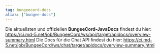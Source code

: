 ```yaml
---
tag: bungeecord-docs
alias: ["bungee-docs"]
---
```


Die aktuellsten und offiziellen **BungeeCord-JavaDocs** findest du hier:
https://ci.md-5.net/job/BungeeCord/ws/api/target/apidocs/overview-summary.html
Die Docs für die Chat API findest du hier:
https://ci.md-5.net/job/BungeeCord/ws/chat/target/apidocs/overview-summary.html
